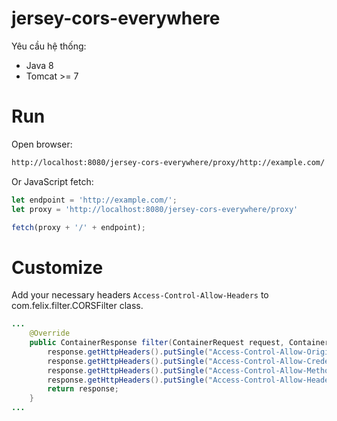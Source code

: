 # jersey-cors-everywhere

Yêu cầu hệ thống:
- Java 8
- Tomcat >= 7

# Run

Open browser:

```bash
http://localhost:8080/jersey-cors-everywhere/proxy/http://example.com/
```

Or JavaScript fetch:

```javascript
let endpoint = 'http://example.com/';
let proxy = 'http://localhost:8080/jersey-cors-everywhere/proxy'

fetch(proxy + '/' + endpoint);
```

# Customize

Add your necessary headers `Access-Control-Allow-Headers` to com.felix.filter.CORSFilter class.

```java
...
    @Override
	public ContainerResponse filter(ContainerRequest request, ContainerResponse response) {
		response.getHttpHeaders().putSingle("Access-Control-Allow-Origin", "*");
		response.getHttpHeaders().putSingle("Access-Control-Allow-Credentials", "true");
		response.getHttpHeaders().putSingle("Access-Control-Allow-Methods", "GET, POST, DELETE, PUT, OPTIONS, HEAD");
		response.getHttpHeaders().putSingle("Access-Control-Allow-Headers", "Access-Control-Allow-Credentials, Access-Control-Allow-Methods, Access-Control-Allow-Headers, Access-Control-Allow-Origin, X-API-KEY, Origin, X-Requested-With, Content-Type, Accept, Access-Control-Request-Method, Access-Control-Request-Headers, Authorization");
		return response;
	}
...
```